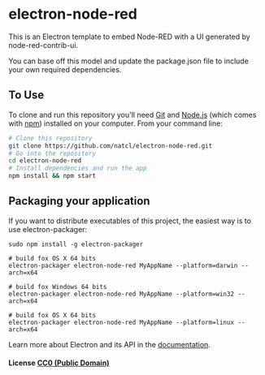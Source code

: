 # electron-node-red

This is an Electron template to embed Node-RED with a UI generated by node-red-contrib-ui.

You can base off this model and update the package.json file to include your own required dependencies.

## To Use

To clone and run this repository you'll need [Git](https://git-scm.com) and [Node.js](https://nodejs.org/en/download/) (which comes with [npm](http://npmjs.com)) installed on your computer. From your command line:

```bash
# Clone this repository
git clone https://github.com/natcl/electron-node-red.git
# Go into the repository
cd electron-node-red
# Install dependencies and run the app
npm install && npm start
```

## Packaging your application

If you want to distribute executables of this project, the easiest way is to use electron-packager:

```
sudo npm install -g electron-packager

# build fox OS X 64 bits
electron-packager electron-node-red MyAppName --platform=darwin --arch=x64

# build fox Windows 64 bits
electron-packager electron-node-red MyAppName --platform=win32 --arch=x64

# build fox OS X 64 bits
electron-packager electron-node-red MyAppName --platform=linux --arch=x64
```

Learn more about Electron and its API in the [documentation](http://electron.atom.io/docs/latest).

#### License [CC0 (Public Domain)](LICENSE.md)
